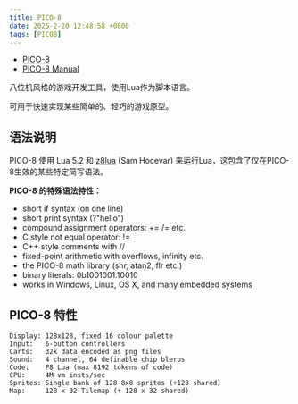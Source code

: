 ```yaml
---
title: PICO-8
date: 2025-2-20 12:48:58 +0800
tags: [PICO8]
---
```


* [PICO-8](https://lexaloffle.itch.io/pico-8)
* [PICO-8 Manual](https://www.lexaloffle.com/dl/docs/pico-8_manual.html)

八位机风格的游戏开发工具，使用Lua作为脚本语言。

可用于快速实现某些简单的、轻巧的游戏原型。

## 语法说明

PICO-8 使用 Lua 5.2 和 [z8lua](https://github.com/samhocevar/z8lua) (Sam Hocevar) 来运行Lua，这包含了仅在PICO-8生效的某些特定简写语法。

**PICO-8 的特殊语法特性：**

* short if syntax (on one line)
* short print syntax (?"hello")
* compound assignment operators: += /= etc.
* C style not equal operator: !=
* C++ style comments with //
* fixed-point arithmetic with overflows, infinity etc.
* the PICO-8 math library (shr, atan2, flr etc.)
* binary literals: 0b1001001.10010
* works in Windows, Linux, OS X, and many embedded systems

## PICO-8 特性

    Display: 128x128, fixed 16 colour palette
    Input:   6-button controllers
    Carts:   32k data encoded as png files
    Sound:   4 channel, 64 definable chip blerps
    Code:    P8 Lua (max 8192 tokens of code)
    CPU:     4M vm insts/sec
    Sprites: Single bank of 128 8x8 sprites (+128 shared)
    Map:     128 x 32 Tilemap (+ 128 x 32 shared)
